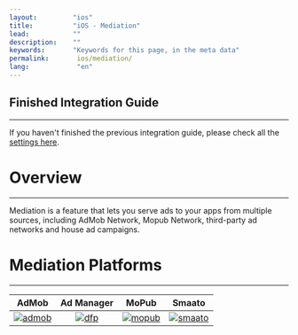 ```yaml
---
layout:         "ios"
title:          "iOS - Mediation"
lead:           ""
description:    ""
keywords:       "Keywords for this page, in the meta data"
permalink:       ios/mediation/
lang:            "en"
---
```


## Finished Integration Guide
---
If you haven't finished the previous integration guide, please check all the [settings here](../integration-guide/).

# Overview
---
Mediation is a feature that lets you serve ads to your apps from multiple sources, including AdMob Network, Mopub Network, third-party ad networks and house ad campaigns.


# Mediation Platforms
---

| AdMob         | Ad Manager | MoPub        | Smaato         |
| :-----------: | :---------:| :-----------:| :------------: |
| [![admob]][1] | [![dfp]][2]| [![mopub]][3]| [![smaato]][4] |



[admob]: {{site.imgurl}}/admob-logo2.png
[dfp]:   {{site.imgurl}}/GoogleAdManagerLogo.png
[mopub]: {{site.imgurl}}/mopub-logo.png
[smaato]: {{site.imgurl}}/smaato-logo.png

[1]: admob
[2]: dfp
[3]: mopub
[4]: smaato
